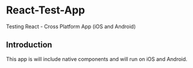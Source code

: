 # React-Test-App

Testing React - Cross Platform App (iOS and Android)

## Introduction

This app is will include native components and will run on iOS and Android. 

